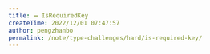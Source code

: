 ```yaml
---
title: ➖ IsRequiredKey
createTime: 2022/12/01 07:47:57
author: pengzhanbo
permalink: /note/type-challenges/hard/is-required-key/
---
```

